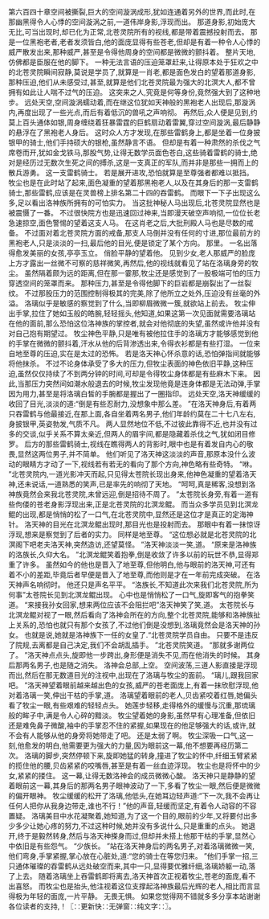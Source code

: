 第六百四十章空间被撕裂,巨大的空间漩涡成形,犹如连通着另外的世界,而此时,在那幽黑得令人心悸的空间漩涡之前,一道伟岸身影,浮现而出。
那道身影,初始庞大无比,可当出现时,却已化为正常,北苍灵院所有的视线,都是带着震撼投射而去。
那是一位黑袍老者,老者发须皆白,他的面庞显得有些苍老,但却是有着一种令人心悸的威严散发出来,那种威严,甚至是令得他周身的空间都是微微的颤抖着。
整片天地,仿佛都是臣服在他的脚下。
一种无法言语的压迫笼罩赶来,让得原本处于狂欢之中的北苍灵院瞬间寂静,莫说是学员了,就算是一肖老,都是面色发白的望着那道身影,那种压迫,他们从未感受过,甚至,就算是他们北苍灵院最为强大的北溟大人,都不曾拥有如此让人喘不过气的压迫。
这突来之人,究竟是何等身份,竟然强大到了这种地步。
远处天空,空间漩涡蠕动着,而在继这位犹如天神般的黑袍老人出现后,那漩涡内,再度出现了一些光点,而后有着低沉的兽吼之声响彻。
再然后,众人便是见到,约莫上百头通体如银,周身缠绕着狂暴雷霆的巨鹤扇动着雷翼,穿过空间漩涡,最后静静的悬浮在了黑袍老人身后。
这时众人方才发现,在那些雷鹤身上,都是坐着一位身披银甲的骑士,他们手持硕大的银枪,虽然静言不语。
但却是有着一种肃然的杀伐之气席卷而开,犹如金戈铁马,那股气势,让得无数学员面色苍白,这些骑着雷鹤的骑士,绝对是经历过无数次生死之间的搏杀,这是一支真正的军队,而并非是那些一拥而上的散兵游勇。
这一支雷鹤骑士。
若是展开进攻,恐怕就算是至尊强者都难以抵挡。
牧尘也是在此时站了起来,面色凝重的望着那黑袍老人,以及在其身后的那一支雷鹤骑士,那些雷鹤,应该是在灵兽榜上排名第二十四的吞雷鹤。
而眼下一下子出现这么多,足以看出洛神族所拥有的可怕实力。
当这批神秘人马出现后,北苍灵院显然也是被震慑了一番。
不过很快院方也是迅速回过神来,当即漫天破空声响彻,一位位长老急速掠空,面色警惕的望着这支人马。
在这肖老之后,大批刑殿人马也是尽数的戒备。
不过面对着北苍灵院方面的戒备,那支人马倒并没有任何的寸进,那位最前方的黑袍老人,只是淡淡的一扫,最后他的目光,便是锁定了某个方向。
那里。
一名出落得愈发美丽的女孩,亭亭玉立。
俏脸平静的望着他。
见到少女,老人那威严的脸庞上方才露出一丝微不可察的慈祥微笑,再然后,他的视线就看见了站在洛璃身旁的牧尘。
虽然隔着颇为远的距离,但在那一霎那,牧尘还是感觉到了一股极端可怕的压力穿透空间的笼罩而来。
那种压力,甚至是令得他脚下的巨岩都是崩裂出了一丝裂纹。
不过那股压力的范围控制得极其的完美,除了他所立之处外,压迫没有丝毫的外溢。
洛璃似乎是敏感的察觉到了什么,当即柳眉微微一簇,就欲站上前去。
牧尘伸出手掌,拉住了她如玉般的皓腕,轻轻摇头,他知道,如果这第一次见面就需要洛璃站在他的面前,那么恐怕这位洛神族的掌控者,就会对他彻底的失望,虽然或许他并没有对自己抱有期望过。
牧尘神色平静,只是唯有被他拉住手的洛璃方才能够感觉到他的手掌在微微的颤抖着,汗水从他的后背渗透出来,令得衣衫都是有些打湿。
一位来自地至尊的压迫,实在是太过的恐怖。
若是洛天神心怀杀意的话,恐怕弹指间就能够将他抹杀。
不过不论身体承受了多大的压力,但牧尘表面的神色依旧平静,这种压迫,虽然仅仅持续了不到两分钟的时间,可却是令得牧尘身体都是有些麻木下来。
因此,当那压力突然间如潮水般退去的时候,牧尘发现他竟是连身体都是无法动弹,手掌因为用力,甚至是将洛璃白皙的手腕都是握出了一圈指印。
远处天空,洛天神缓缓的收回了目光,淡淡的道:“倒是有些忍耐力,没想象中那么差。
”在洛天神身后,有着两只吞雷鹤与他最接近,在那上面,各自坐着两名男子,他们年龄约莫在二十七八左右,身披银甲,英姿勃发,气质不凡。
两人显然地位不低,不过彼此靠得不近,也并没有过多的交谈,似乎关系不算太亲近,但两人的眉宇间,都是隐藏着杀伐之气,犹如闭目修罗。
后方的那些雷鹤骑士,视线在瞧得两人的背影时,眼中也是有着发自内心的敬畏,显然这两位男子,并不简单。
他们听见了洛天神这淡淡的声音,那原本没什么波动的眼睛方才动了一下,视线若有若无的看向了那个方向,神色略有些奇特。
“咻。
”北苍灵院内,一道光影冲天而起,只见得太苍院长现出身来,他神色凝重的望着洛天神,还未说话,一道熟悉的笑声,已是率先的响彻了天地。
“呵呵,真是稀客,没想到洛神族竟然会来我北苍灵院,未曾远迎,倒是招待不周了。
”太苍院长身旁,有着一道有些佝偻的苍老身影浮现出来,正是北苍灵院的北溟龙鲲。
而当众多学员见到北溟龙鲲的出现,都是悄悄的松了一口气,在北苍灵院中,显然还是这位才是真正的定海神针。
洛天神的目光在北溟龙鲲出现时,那目光也是投射而去。
那眼中有着一抹惊讶浮现,想来是察觉到了后者的实力。
同样是地至尊。
“这位想必就是北苍灵院的北溟阁下吧老夫洛天神,突然造访,还望莫怪。
”洛天神淡淡一笑,道。
“原来是洛神族的洛族长,久仰大名。
”北溟龙鲲笑着抱拳,倒是收敛了许多以前的玩世不恭,显得郑重了许多。
虽然如今的他也是晋入了地至尊,但他明白,他与眼前的洛天神,可还有着不小的差距,毕竟后者早便是晋入了地至尊,而他则是才在一年前完成突破。
在洛天神声名响彻时。
他还只是声名平平。
“洛族长,不知道此次来我们北苍灵院,所为何事”太苍院长见到北溟龙鲲出现。
心中也是悄悄松了一口气,旋即客气的抱拳笑道。
“来接我孙女回家,想来两位应该不会阻拦吧”洛天神笑了笑,道。
太苍院长与北溟龙鲲对视了一眼,然后看向了洛神会所在的方向,整个北苍灵院,能够和洛神族扯上关系的,恐怕也就只有那个女孩了,不过他们倒是没想到,洛璃竟然会是洛天神的孙女。
也就是说,她就是洛神族下一任的女皇了.“北苍灵院学员自由。
只要不是违反了院规,去离都是自己决定,我们不会胡乱插手。
”北苍灵院笑道。
“那就多谢两位了。
”洛天神点点头,旋即他一步跨出,身形便是消失不见,而在他消失的时候。
其身后那两名男子,也是随之消失。
洛神会总部,上空。
空间波荡,三道人影直接是浮现而出,然后在那无数道目光的注视中,出现在了洛璃与牧尘的面前。
“璃儿,跟我回家吧。
”洛天神望着眼前越来越出色的女孩,威严的苍老面庞上,有着一抹欣慰浮现,他对着洛璃一笑,伸出干枯的手掌,道。
洛璃望着眼前的老人,贝齿紧咬着红唇,她偏头看了牧尘一眼,有些艰难的轻轻点头。
她莲步轻移,走得格外的缓慢与沉重,那琉璃般的眸子中,满是令人心碎的黯淡。
牧尘望着她的身影,虽然早有心理准备,但依旧还是难免鼻子微酸,袖中的手掌忍不住的紧握,如果现在的他足够强大的话,或许,就不会有人能够从他的身旁将她带走了吧。
还是太弱了啊。
牧尘深吸一口气,这一刻,他愈发的明白,他需要更为强大的力量,因为眼前这一幕,他不想要再经历第二次。
洛璃的脚步,突然停顿下来,旋即她猛的转身,撞进了牧尘的怀中,纤细玉臂紧紧的揽住他的腰,贝齿紧紧的咬嘴唇,甚至是有着一丝血迹浮现。
牧尘也是将怀中的少女,紧紧的搂住。
这一幕,让得无数洛神会的成员微微心酸。
洛天神只是静静的望着眼前这一幕,其身后的那两名男子眼神波动了一下,多看了牧尘一眼,然后便是微微的偏开眼神。
牧尘缓缓的松开了洛璃,他低头,在她耳边轻声道:“下一次,我不会再让任何人把你从我身边带走,谁也不行！”他的声音,轻缓而坚定,有着令人动容的不容置疑。
洛璃美目中水花凝聚着,她知道,为了这一个目的,眼前的少年,又将要付出多少多少让她心疼的努力,不过这种时候,她并没有多说什么,只是重重的点头。
她退开,终于是毅然转身,然后与洛天神搽身而过,但却并未搭上他那干枯的手掌,显然心中依旧是有些怨气。
“少族长。
”站在洛天神身后的两名男子,对着洛璃微微一笑,他们弯身,手掌紧握,掌心放在心脏处,道:“您的骑士在等您归来。
”他们手掌一招,三只通体璀璨的吞雷鹤从远处破空而来,其中一只,显得要优雅纤细,洛璃娇躯一动,落了上去。
随着洛璃坐上吞雷鹤即将离去,洛天神首次正视着牧尘,苍老的面庞,看不出喜怒。
而牧尘也是抬头,他注视着这位支撑起洛神族最后光辉的老人,相比而言显得极为年轻的面庞,一片平静。
无畏无惧。
如果您觉得网不错就多多分享本站谢谢各位读者的支持,！〖∷更新快∷无弹窗∷纯文字∷〗。
